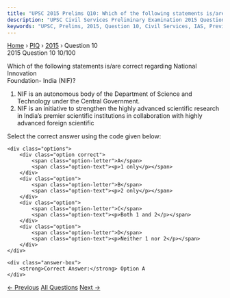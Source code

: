 ```yaml
---
title: "UPSC 2015 Prelims Q10: Which of the following statements is/are correct regarding N..."
description: "UPSC Civil Services Preliminary Examination 2015 Question 10 with options and answer"
keywords: "UPSC, Prelims, 2015, Question 10, Civil Services, IAS, Previous Year Questions"
---
```


<nav class="breadcrumb">
    <a href="../../">Home</a>
    <span>›</span>
    <a href="../">PIQ</a>
    <span>›</span>
    <a href="./">2015</a>
    <span>›</span>
    <span>Question 10</span>
</nav>

<div class="question-header">
    <div class="question-meta">
        <span class="year-badge">2015</span>
        <span class="question-number">Question 10</span>
        <span class="progress">10/100</span>
    </div>
    <div class="progress-bar">
        <div class="progress-fill" style="width: 10.0%"></div>
    </div>
</div>

<div class="question-content">
    <div class="question-text">
        <p>Which of the following statements is/are correct regarding National Innovation<br />
Foundation- India (NIF)?</p>
<ol>
<li>NIF is an autonomous body of the Department of Science and Technology under the Central Government.</li>
<li>NIF is an initiative to strengthen the highly advanced scientific research in India’s premier scientific institutions in collaboration with highly advanced foreign scientific</li>
</ol>
<p>Select the correct answer using the code given below:</p>
    </div>
    
    <div class="options">
        <div class="option correct">
            <span class="option-letter">A</span>
            <span class="option-text"><p>1 only</p></span>
        </div>
        <div class="option">
            <span class="option-letter">B</span>
            <span class="option-text"><p>2 only</p></span>
        </div>
        <div class="option">
            <span class="option-letter">C</span>
            <span class="option-text"><p>Both 1 and 2</p></span>
        </div>
        <div class="option">
            <span class="option-letter">D</span>
            <span class="option-text"><p>Neither 1 nor 2</p></span>
        </div>
    </div>

    <div class="answer-box">
        <strong>Correct Answer:</strong> Option A
    </div>
</div>

<div class="question-nav">
    <a href="../q009-which-of-the-following-national-parks-is-unique-in/" class="nav-btn prev">← Previous</a>
    <a href="../" class="nav-btn center">All Questions</a>
    <a href="../q011-what-can-be-the-impact-of-excessiveinappropriate-u/" class="nav-btn next">Next →</a>
</div>
